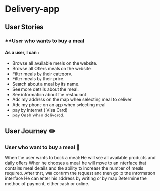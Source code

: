 # Delivery-app 

## **User Stories** 

### **User who wants to buy a meal
   #### As a user, I can : 
*  Browse all available meals on the website.
*  Browse all Offers meals on the website 
*  Filter  meals by their category.
*  Filter meals by their price.
*  Search about a meal by its name.
*  See more details about the meal.
*  See information about the restaurant 
*  Add my address on the map when selecting meal to deliver
* Add my phone on an app  when selecting meal 
* pay by internet ( Visa Card)
* pay Cash when delivered.


## **User Journey**  :pencil2:

### **User who want to buy a meal** :book:
When the user wants to book a meal:
He will see all available products and daily offers
When he chooses a meal, he will move to an interface that contains meal details and the ability to increase the number of meals required.
After that, will confirm the request and then go to the information interface
He can enter his address by writing or by map
Determine the method of payment, either cash or online.


